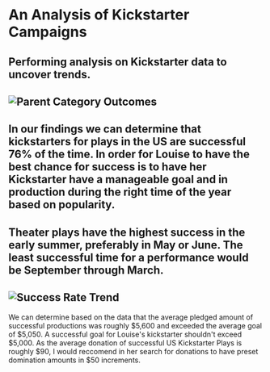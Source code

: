 # An Analysis of Kickstarter Campaigns
Performing analysis on Kickstarter data to uncover trends.
---
![Parent Category Outcomes](Desktop/Classwork/Crowd_Funding_Analysis/Parent_Category_Outcomes.png)
---
In our findings we can determine that kickstarters for plays in the US are successful 76% of the time. In order for Louise to have the best chance for success is to have her Kickstarter have a manageable goal and in production during the right time of the year based on popularity.
---
Theater plays have the highest success in the early summer, preferably in May or June. The least successful time for a performance would be September through March.
---
![Success Rate Trend](Desktop/Classwork/Crowd_Funding_Analysis/Success_Rate_Trend.png)
---
We can determine based on the data that the average pledged amount of successful productions was roughly $5,600 and exceeded the average goal of $5,050. A successful goal for Louise's kickstarter shouldn't exceed $5,000. As the average donation of successful US Kickstarter Plays is roughly $90, I would reccomend in her search for donations to have preset domination amounts in $50 increments.
